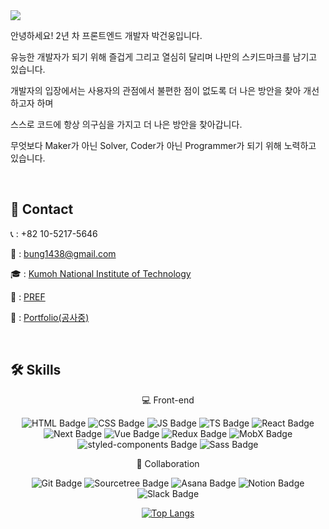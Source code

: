 <img src="https://capsule-render.vercel.app/api?type=waving&color=auto&height=200&section=header&text=Frontend Developer&fontSize=90" />

안녕하세요! 2년 차 프론트엔드 개발자 박건웅입니다.

유능한 개발자가 되기 위해 즐겁게 그리고 열심히 달리며 나만의 스키드마크를 남기고 있습니다.

개발자의 입장에서는 사용자의 관점에서 불편한 점이 없도록 더 나은 방안을 찾아 개선하고자 하며

스스로 코드에 항상 의구심을 가지고 더 나은 방안을 찾아갑니다.

무엇보다 Maker가 아닌 Solver, Coder가 아닌 Programmer가 되기 위해 노력하고 있습니다.

<br/>

## 🔗 Contact

📞 : +82 10-5217-5646

📩 : bung1438@gmail.com

🎓 : [Kumoh National Institute of Technology](https://www.kumoh.ac.kr/ko/index.do)

🏢 : [PREF](http://www.prefinc.com/main/index)

🧑 : [Portfolio(공사중)](https://gunwoongpark.github.io/portfolio/)

<br/>

## 🛠 Skills

<div align=center>
 
 💻 Front-end
 
 ![HTML Badge](https://img.shields.io/badge/HTML-E34F26?style=flat-square&logo=HTML5&logoColor=white)
 ![CSS Badge](https://img.shields.io/badge/CSS-1572B6?style=flat-square&logo=CSS3&logoColor=white)
 ![JS Badge](https://img.shields.io/badge/JavaScript-F7DF1E?style=flat-square&logo=Javascript&logoColor=black)
 ![TS Badge](https://img.shields.io/badge/TypeScript-3178C6?style=flat-square&logo=Typescript&logoColor=white)
 ![React Badge](https://img.shields.io/badge/React-61DAFB?style=flat-square&logo=React&logoColor=black)
 ![Next Badge](https://img.shields.io/badge/Next-000000?style=flat-square&logo=Next.js&logoColor=white)
 ![Vue Badge](https://img.shields.io/badge/Vue-4FC08D?style=flat-square&logo=Vue.js&logoColor=white)
 ![Redux Badge](https://img.shields.io/badge/Redux-764ABC?style=flat-square&logo=Redux&logoColor=white)
 ![MobX Badge](https://img.shields.io/badge/MobX-FF9955?style=flat-square&logo=MobX&logoColor=white)
 ![styled-components Badge](https://img.shields.io/badge/Styled_Components-DB7093?style=flat-square&logo=styled-components&logoColor=white)
 ![Sass Badge](https://img.shields.io/badge/Sass-CC6699?style=flat-square&logo=Sass&logoColor=white)
 
 🎸 Collaboration
 
 ![Git Badge](https://img.shields.io/badge/Git-F05032?style=flat-square&logo=Git&logoColor=white)
 ![Sourcetree Badge](https://img.shields.io/badge/Sourcetree-0052CC?style=flat-square&logo=Sourcetree&logoColor=white)
 ![Asana Badge](https://img.shields.io/badge/Asana-273347?style=flat-square&logo=Asana&logoColor=white)
 ![Notion Badge](https://img.shields.io/badge/Notion-000000?style=flat-square&logo=Notion&logoColor=white)
 ![Slack Badge](https://img.shields.io/badge/Slack-4A154B?style=flat-square&logo=Slack&logoColor=white)
 
  [![Top Langs](https://github-readme-stats.vercel.app/api/top-langs/?username=anuraghazra&layout=compact&theme=react)](https://github.com/anuraghazra/github-readme-stats)
 
</div>
 

 


